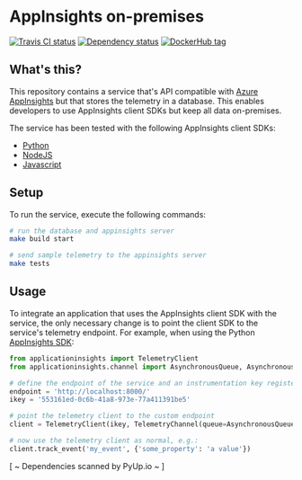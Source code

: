 # AppInsights on-premises

[![Travis CI status](https://api.travis-ci.org/c-w/appinsights-on-premises.svg?branch=master)](https://travis-ci.org/c-w/appinsights-on-premises)
[![Dependency status](https://pyup.io/repos/github/c-w/appinsights-on-premises/shield.svg)](https://pyup.io/repos/github/c-w/appinsights-on-premises/)
[![DockerHub tag](https://images.microbadger.com/badges/version/cwolff/appinsights-on-premises.svg)](https://hub.docker.com/r/cwolff/appinsights-on-premises/tags)

## What's this?

This repository contains a service that's API compatible with [Azure AppInsights](https://docs.microsoft.com/en-us/azure/azure-monitor/app/app-insights-overview)
but that stores the telemetry in a database. This enables developers to use AppInsights client SDKs but
keep all data on-premises.

The service has been tested with the following AppInsights client SDKs:

- [Python](https://github.com/Microsoft/ApplicationInsights-Python)
- [NodeJS](https://github.com/Microsoft/ApplicationInsights-node.js)
- [Javascript](https://github.com/Microsoft/ApplicationInsights-JS)

## Setup

To run the service, execute the following commands:

```bash
# run the database and appinsights server
make build start

# send sample telemetry to the appinsights server
make tests
```

## Usage

To integrate an application that uses the AppInsights client SDK with the service, the only necessary change
is to point the client SDK to the service's telemetry endpoint. For example, when using the Python [AppInsights SDK](https://github.com/Microsoft/ApplicationInsights-Python):

```python
from applicationinsights import TelemetryClient
from applicationinsights.channel import AsynchronousQueue, AsynchronousSender, TelemetryChannel

# define the endpoint of the service and an instrumentation key registered with the service
endpoint = 'http://localhost:8000/'
ikey = '553161ed-0c6b-41a8-973e-77a411391be5'

# point the telemetry client to the custom endpoint
client = TelemetryClient(ikey, TelemetryChannel(queue=AsynchronousQueue(AsynchronousSender(endpoint))))

# now use the telemetry client as normal, e.g.:
client.track_event('my_event', {'some_property': 'a value'})
```

[ ~ Dependencies scanned by PyUp.io ~ ]
